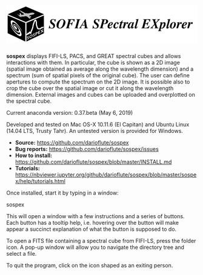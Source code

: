 # <img alt="SoSpEx" src="sospex/icons/sospexlogo.png" height="100">

**sospex** displays FIFI-LS, PACS, and GREAT spectral cubes and allows interactions with them.
In particular, the cube is shown as a 2D image (spatial image obtained as
average along the wavelength dimension) and a spectrum (sum of spatial pixels
of the original cube).
The user can define apertures to compute the spectrum on the 2D image.
It is possible also to crop the cube over the spatial image or cut it along
the wavelength dimension.
External images and cubes can be uploaded and overplotted on the spectral cube.

Current anaconda version: 0.37.beta  (May 6, 2019)

Developed and tested on Mac OS-X 10.11.6 (El Capitan) and 
Ubuntu Linux (14.04 LTS, Trusty Tahr). An untested version is provided for Windows.

- **Source:** https://github.com/darioflute/sospex
- **Bug reports:** https://github.com/darioflute/sospex/issues
- **How to install:** https://github.com/darioflute/sospex/blob/master/INSTALL.md
- **Tutorials:** https://nbviewer.jupyter.org/github/darioflute/sospex/blob/master/sospex/help/tutorials.html

Once installed, start it by typing in a window:

sospex

This will open a window with a few instructions and a series of buttons.
Each button has a tooltip help, i.e. hovering over the button will make appear
a succinct explanation of what the button is supposed to do.

To open a FITS file containing a spectral cube from FIFI-LS, press the folder icon. 
A pop-up window will allow you to navigate the directory tree and select a file.

To quit the program, click on the icon shaped as an exiting person.